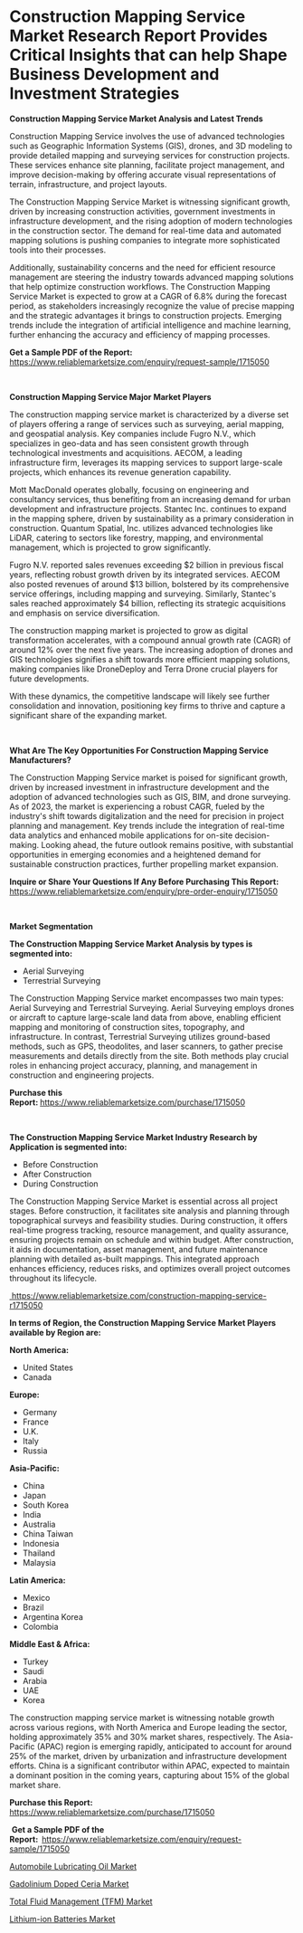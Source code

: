 <p><h1>Construction Mapping Service Market Research Report Provides Critical Insights that can help Shape Business Development and Investment Strategies</h1></p><p><strong>Construction Mapping Service Market Analysis and Latest Trends</strong></p>
<p><p>Construction Mapping Service involves the use of advanced technologies such as Geographic Information Systems (GIS), drones, and 3D modeling to provide detailed mapping and surveying services for construction projects. These services enhance site planning, facilitate project management, and improve decision-making by offering accurate visual representations of terrain, infrastructure, and project layouts.</p><p>The Construction Mapping Service Market is witnessing significant growth, driven by increasing construction activities, government investments in infrastructure development, and the rising adoption of modern technologies in the construction sector. The demand for real-time data and automated mapping solutions is pushing companies to integrate more sophisticated tools into their processes. </p><p>Additionally, sustainability concerns and the need for efficient resource management are steering the industry towards advanced mapping solutions that help optimize construction workflows. The Construction Mapping Service Market is expected to grow at a CAGR of 6.8% during the forecast period, as stakeholders increasingly recognize the value of precise mapping and the strategic advantages it brings to construction projects. Emerging trends include the integration of artificial intelligence and machine learning, further enhancing the accuracy and efficiency of mapping processes.</p></p>
<p><strong>Get a Sample PDF of the Report:&nbsp;</strong> <a href="https://www.reliablemarketsize.com/enquiry/request-sample/1715050?utm_campaign=2005&utm_medium=2&utm_source=Github&utm_content=ia&utm_term=28032025&utm_id=construction-mapping-service">https://www.reliablemarketsize.com/enquiry/request-sample/1715050</a></p>
<p>&nbsp;</p>
<p><strong>Construction Mapping Service Major Market Players</strong></p>
<p><p>The construction mapping service market is characterized by a diverse set of players offering a range of services such as surveying, aerial mapping, and geospatial analysis. Key companies include Fugro N.V., which specializes in geo-data and has seen consistent growth through technological investments and acquisitions. AECOM, a leading infrastructure firm, leverages its mapping services to support large-scale projects, which enhances its revenue generation capability.</p><p>Mott MacDonald operates globally, focusing on engineering and consultancy services, thus benefiting from an increasing demand for urban development and infrastructure projects. Stantec Inc. continues to expand in the mapping sphere, driven by sustainability as a primary consideration in construction. Quantum Spatial, Inc. utilizes advanced technologies like LiDAR, catering to sectors like forestry, mapping, and environmental management, which is projected to grow significantly.</p><p>Fugro N.V. reported sales revenues exceeding $2 billion in previous fiscal years, reflecting robust growth driven by its integrated services. AECOM also posted revenues of around $13 billion, bolstered by its comprehensive service offerings, including mapping and surveying. Similarly, Stantec's sales reached approximately $4 billion, reflecting its strategic acquisitions and emphasis on service diversification.</p><p>The construction mapping market is projected to grow as digital transformation accelerates, with a compound annual growth rate (CAGR) of around 12% over the next five years. The increasing adoption of drones and GIS technologies signifies a shift towards more efficient mapping solutions, making companies like DroneDeploy and Terra Drone crucial players for future developments.</p><p>With these dynamics, the competitive landscape will likely see further consolidation and innovation, positioning key firms to thrive and capture a significant share of the expanding market.</p></p>
<p>&nbsp;</p>
<p><strong>What Are The Key Opportunities For Construction Mapping Service Manufacturers?</strong></p>
<p><p>The Construction Mapping Service market is poised for significant growth, driven by increased investment in infrastructure development and the adoption of advanced technologies such as GIS, BIM, and drone surveying. As of 2023, the market is experiencing a robust CAGR, fueled by the industry's shift towards digitalization and the need for precision in project planning and management. Key trends include the integration of real-time data analytics and enhanced mobile applications for on-site decision-making. Looking ahead, the future outlook remains positive, with substantial opportunities in emerging economies and a heightened demand for sustainable construction practices, further propelling market expansion.</p></p>
<p><strong>Inquire or Share Your Questions If Any Before Purchasing This Report:</strong> <a href="https://www.reliablemarketsize.com/enquiry/pre-order-enquiry/1715050?utm_campaign=2005&utm_medium=2&utm_source=Github&utm_content=ia&utm_term=28032025&utm_id=construction-mapping-service">https://www.reliablemarketsize.com/enquiry/pre-order-enquiry/1715050</a></p>
<p>&nbsp;</p>
<p><strong>Market Segmentation</strong></p>
<p><strong>The Construction Mapping Service Market Analysis by types is segmented into:</strong></p>
<p><ul><li>Aerial Surveying</li><li>Terrestrial Surveying</li></ul></p>
<p><p>The Construction Mapping Service market encompasses two main types: Aerial Surveying and Terrestrial Surveying. Aerial Surveying employs drones or aircraft to capture large-scale land data from above, enabling efficient mapping and monitoring of construction sites, topography, and infrastructure. In contrast, Terrestrial Surveying utilizes ground-based methods, such as GPS, theodolites, and laser scanners, to gather precise measurements and details directly from the site. Both methods play crucial roles in enhancing project accuracy, planning, and management in construction and engineering projects.</p></p>
<p><strong>Purchase this Report:&nbsp;</strong><a href="https://www.reliablemarketsize.com/purchase/1715050?utm_campaign=2005&utm_medium=2&utm_source=Github&utm_content=ia&utm_term=28032025&utm_id=construction-mapping-service">https://www.reliablemarketsize.com/purchase/1715050</a></p>
<p>&nbsp;</p>
<p><strong>The Construction Mapping Service Market Industry Research by Application is segmented into:</strong></p>
<p><ul><li>Before Construction</li><li>After Construction</li><li>During Construction</li></ul></p>
<p><p>The Construction Mapping Service Market is essential across all project stages. Before construction, it facilitates site analysis and planning through topographical surveys and feasibility studies. During construction, it offers real-time progress tracking, resource management, and quality assurance, ensuring projects remain on schedule and within budget. After construction, it aids in documentation, asset management, and future maintenance planning with detailed as-built mappings. This integrated approach enhances efficiency, reduces risks, and optimizes overall project outcomes throughout its lifecycle.</p></p>
<p><a href="https://www.reliablemarketsize.com/construction-mapping-service-r1715050?utm_campaign=2005&utm_medium=2&utm_source=Github&utm_content=ia&utm_term=28032025&utm_id=construction-mapping-service">&nbsp;https://www.reliablemarketsize.com/construction-mapping-service-r1715050</a></p>
<p><strong>In terms of Region, the Construction Mapping Service Market Players available by Region are:</strong></p>
<p>
    <p> <strong> North America: </strong>
        <ul>
            <li>United States</li>
            <li>Canada</li>
        </ul>
        </p> 
    <p> <strong> Europe: </strong>
        <ul>
            <li>Germany</li>
            <li>France</li>
            <li>U.K.</li>
            <li>Italy</li>
            <li>Russia</li>
        </ul>
        </p> 
    <p> <strong> Asia-Pacific: </strong>
        <ul>
            <li>China</li>
            <li>Japan</li>
            <li>South Korea</li>
            <li>India</li>
            <li>Australia</li>
            <li>China Taiwan</li>
            <li>Indonesia</li>
            <li>Thailand</li>
            <li>Malaysia</li>
        </ul>
        </p> 
    <p> <strong> Latin America: </strong>
        <ul>
            <li>Mexico</li>
            <li>Brazil</li>
            <li>Argentina Korea</li>
            <li>Colombia</li>
        </ul>
        </p> 
    <p> <strong> Middle East & Africa: </strong>
        <ul>
            <li>Turkey</li>
            <li>Saudi</li>
            <li>Arabia</li>
            <li>UAE</li>
            <li>Korea</li>
        </ul>
    </p>
    </p>
<p><p>The construction mapping service market is witnessing notable growth across various regions, with North America and Europe leading the sector, holding approximately 35% and 30% market shares, respectively. The Asia-Pacific (APAC) region is emerging rapidly, anticipated to account for around 25% of the market, driven by urbanization and infrastructure development efforts. China is a significant contributor within APAC, expected to maintain a dominant position in the coming years, capturing about 15% of the global market share.</p></p>
<p><strong>Purchase this Report: </strong><a href="https://www.reliablemarketsize.com/purchase/1715050?utm_campaign=2005&utm_medium=2&utm_source=Github&utm_content=ia&utm_term=28032025&utm_id=construction-mapping-service">https://www.reliablemarketsize.com/purchase/1715050</a></p>
<p>&nbsp;<strong>Get a Sample PDF of the Report:&nbsp;&nbsp;</strong><a href="https://www.reliablemarketsize.com/enquiry/request-sample/1715050?utm_campaign=2005&utm_medium=2&utm_source=Github&utm_content=ia&utm_term=28032025&utm_id=construction-mapping-service">https://www.reliablemarketsize.com/enquiry/request-sample/1715050</a></p>
<p><strong></strong></p>
<p><p><a href="https://github.com/sleeprudantf/Market-Research-Report-List-1/blob/main/automobile-lubricating-oil-market.md?utm_campaign=2005&utm_medium=2&utm_source=Github&utm_content=ia&utm_term=28032025&utm_id=construction-mapping-service">Automobile Lubricating Oil Market</a></p><p><a href="https://github.com/lylyparadise/Market-Research-Report-List-6/blob/main/gadolinium-doped-ceria-market.md?utm_campaign=2005&utm_medium=2&utm_source=Github&utm_content=ia&utm_term=28032025&utm_id=construction-mapping-service">Gadolinium Doped Ceria Market</a></p><p><a href="https://github.com/kakeryttri0c/Market-Research-Report-List-1/blob/main/total-fluid-management-tfm-market.md?utm_campaign=2005&utm_medium=2&utm_source=Github&utm_content=ia&utm_term=28032025&utm_id=construction-mapping-service">Total Fluid Management (TFM) Market</a></p><p><a href="https://github.com/BrandonBrown3773/Market-Research-Report-List-1/blob/main/lithium-ion-batteries-market.md?utm_campaign=2005&utm_medium=2&utm_source=Github&utm_content=ia&utm_term=28032025&utm_id=construction-mapping-service">Lithium-ion Batteries Market</a></p></p>